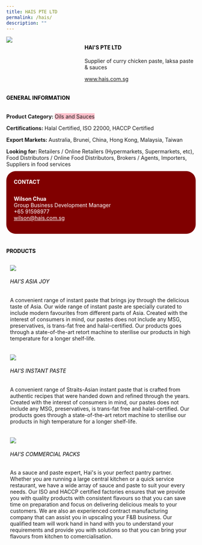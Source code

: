 ```yaml
--- 
title: HAIS PTE LTD 
permalink: /hais/ 
description: ""
--- 
```

<div class="flex-paragraph"> 
<p style="text-transform: uppercase">
</p>
</div> 
<div class="flex-container" style="display: flex; flex-wrap: wrap;"> 
<div class="card sgds" style="flex: 1 1 40%; display: block;">
<img src="https://drive.google.com/uc?id=108ZkUNok6rxx80_yz8AV-08azuOgAhLi&amp;export=download">
</div> 
<div class="card-sgds" style="flex: 1 1 58%; display: block; margin-left: 3px"> 
<h4 style="text-transform: uppercase; color: black;">
<b>Hai's Pte Ltd
</b>
</h4> 
<p>Supplier of curry chicken paste, laksa paste &amp; sauces
</p> 
<p>
<a href="https://www.hais.com.sg" target="_blank">www.hais.com.sg
</a>
</p> 
</div> 
</div> 
<h4 style="text-transform: uppercase; color: black;">
<b>General Information
</b>
</h4> 
<div class="flex-container" style="display: flex; flex-wrap: wrap;"> 
<div class="card sgds" style="flex: 1 1 65%; display: block; align-self: stretch"> 
<div class="flex-paragraph"> 
<p>
<b>Product Category: 
</b>
<span style="background-color: pink; border-radius: 10 px;">Oils and Sauces
</span>
</p> 
<p>
<b>Certifications: 
</b> Halal Certified, ISO 22000, HACCP Certified
</p> 
<p>
<b>Export Markets: 
</b>Australia, Brunei, China, Hong Kong, Malaysia, Taiwan
</p> 
<p style="margin-bottom: 10px;">
<b>Looking for: 
</b>Retailers / Online Retailers (Hypermarkets, Supermarkets, etc), Food Distributors / Online Food Distributors, Brokers / Agents, Importers, Suppliers in food services
</p> 
</div> 
</div> 
<div class="card sgds" style="flex: 1 1 35%; padding: 10px; display: block; background-color: maroon; border-radius: 25px; align-self: center;"> 
<h4 style="color: white; margin-top: 10px; margin-left: 10px;">CONTACT
</h4> 
<div class="flex-paragraph"> 
<p style="padding: 10px; color: white;">
<b>Wilson Chua
</b>
<br>Group Business Development Manager
<br>+65 91598977
<br>
<a href="mailto:wilson@hais.com.sg" style="color: white;">wilson@hais.com.sg
</a>
</p> 
</div> 
</div> 
</div> 
<br> 
<h4 style="text-transform: uppercase; color: black;">
<b>products
</b>
</h4> 
<div style="display: flex; flex-wrap: wrap;"> 
<div class="card sgds" style="flex: 1 1 47%; margin: 10px; display: block;"> 
<div class="flex-image" style="display: block;">
<img src="https://drive.google.com/uc?id=1hu7rb_kEjb-15AtbU8dMs0rUe6FuQrdQ&export=download">
</div> 
<div class="flex-paragraph"> 
<h6 style="text-transform: uppercase; color: black;">Hai's Asia Joy
</h6> 
<p>A convenient range of instant paste that brings joy through the delicious taste of Asia. Our wide range of instant paste are specially curated to include modern favourites from different parts of Asia. Created with the interest of consumers in mind, our pastes does not include any MSG, preservatives, is trans-fat free and halal-certified. Our products goes through a state-of-the-art retort machine to sterilise our products in high temperature for a longer shelf-life.
</p>
</div> 
</div> 
<div class="card sgds" style="flex: 1 1 47%; margin: 10px; display: block;"> 
<div class="flex-image" style="display: block;">
<img src="https://drive.google.com/uc?id=1hARqjx-JpqHPIZgWz8LZQxmbUD2-kFA0&export=download">
</div> 
<div class="flex-paragraph"> 
<h6 style="text-transform: uppercase; color: black;"> Hai's Instant Paste
</h6> 
<p>A convenient range of Straits-Asian instant paste that is crafted from authentic recipes that were handed down and refined through the years. Created with the interest of consumers in mind, our pastes does not include any MSG, preservatives, is trans-fat free and halal-certified. Our products goes through a state-of-the-art retort machine to sterilise our products in high temperature for a longer shelf-life.
</p>
</div> 
</div> 
<div class="card sgds" style="flex: 1 1 47%; margin: 10px; display: block;"> 
<div class="flex-image" style="display: block;">
<img src="https://drive.google.com/uc?id=1Umy98stinWkDyS1Bhsr7ZJmUpdhW1qe0&export=download">
</div> 
<div class="flex-paragraph"> 
<h6 style="text-transform: uppercase; color: black;">Hai's Commercial Packs
</h6> 
<p>As a sauce and paste expert, Hai's is your perfect pantry partner. Whether you are running a large central kitchen or a quick service restaurant, we have a wide array of sauce and paste to suit your every needs. Our ISO and HACCP certified factories ensures that we provide you with quality products with consistent flavours so that you can save time on preparation and focus on delivering delicious meals to your customers. We are also an experienced contract manufacturing company that can assist you in upscaling your F&B business. Our qualified team will work hand in hand with you to understand your requirements and provide you with solutions so that you can bring your flavours from kitchen to comercialisation.
</p>
</div> 
</div> 
</div>